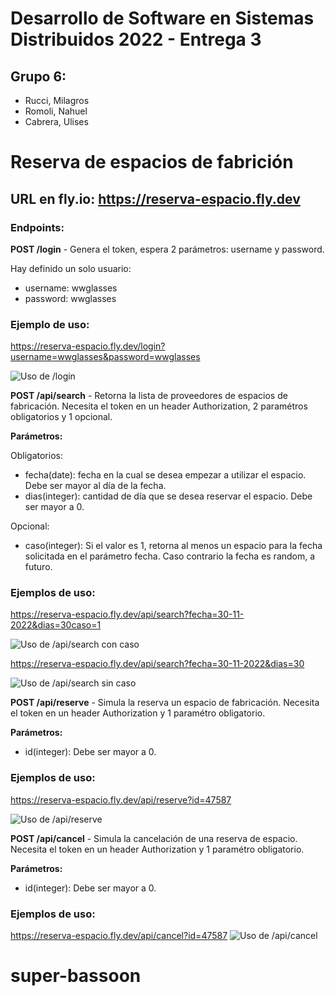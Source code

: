 # Desarrollo de Software en Sistemas Distribuidos 2022 - Entrega 3

## Grupo 6: 

- Rucci, Milagros
- Romoli, Nahuel
- Cabrera, Ulises

# Reserva de espacios de fabrición

## URL en fly.io: https://reserva-espacio.fly.dev

### Endpoints: 

**POST /login** - Genera el token, espera 2 parámetros: username y password.

Hay definido un solo usuario:

- username: wwglasses
- password: wwglasses


### Ejemplo de uso:
https://reserva-espacio.fly.dev/login?username=wwglasses&password=wwglasses

![Uso de /login](./capturas//captura-token?raw=true)

**POST /api/search** - Retorna la lista de proveedores de espacios de fabricación. Necesita el token en un header Authorization, 2 paramétros obligatorios y 1 opcional.

**Parámetros:**

Obligatorios:
- fecha(date): fecha en la cual se desea empezar a utilizar el espacio. Debe ser mayor al día de la fecha.
- dias(integer): cantidad de día que se desea reservar el espacio. Debe ser mayor a 0.

Opcional:
- caso(integer): Si el valor es 1, retorna al menos un espacio para la fecha solicitada en el parámetro fecha. Caso contrario la fecha es random, a futuro. 

### Ejemplos de uso:
https://reserva-espacio.fly.dev/api/search?fecha=30-11-2022&dias=30caso=1

![Uso de /api/search con caso](./capturas/captura-con-caso?raw=true)

https://reserva-espacio.fly.dev/api/search?fecha=30-11-2022&dias=30

![Uso de /api/search sin caso](./capturas/captura-sin-caso?raw=true)

**POST /api/reserve** - Simula la reserva un espacio de fabricación. Necesita el token en un header Authorization y 1 paramétro obligatorio.

**Parámetros:**

- id(integer): Debe ser mayor a 0.

### Ejemplos de uso:
https://reserva-espacio.fly.dev/api/reserve?id=47587

![Uso de /api/reserve](./capturas/captura-reserve?raw=true)

**POST /api/cancel** - Simula la cancelación de una reserva de espacio. Necesita el token en un header Authorization y 1 paramétro obligatorio.

**Parámetros:**

- id(integer): Debe ser mayor a 0.

### Ejemplos de uso:
https://reserva-espacio.fly.dev/api/cancel?id=47587
![Uso de /api/cancel](./capturas/captura-cancel?raw=true)
# super-bassoon
